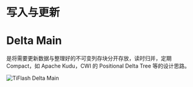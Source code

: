 # 写入与更新

# Delta Main

是将需要更新数据与整理好的不可变列存块分开存放，读时归并，定期 Compact，如 Apache Kudu，CWI 的 Positional Delta Tree 等的设计思路。

![TiFlash Delta Main](https://s1.ax1x.com/2020/06/06/tyzJtx.png)
